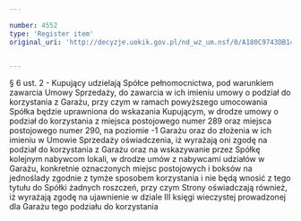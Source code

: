 ```yaml
---

number: 4552
type: 'Register item'
original_uri: 'http://decyzje.uokik.gov.pl/nd_wz_um.nsf/0/A180C9743DB14029C1257B58003ABBC2?OpenDocument'


---
```


§ 6 ust. 2 - Kupujący udzielają Spółce pełnomocnictwa, pod warunkiem zawarcia Umowy Sprzedaży, do zawarcia w ich imieniu umowy o podział do korzystania z Garażu, przy czym w ramach powyższego umocowania Spółka będzie uprawniona do wskazania Kupującym, w drodze umowy o podział do korzystania z miejsca postojowego numer 289 oraz miejsca postojowego numer 290, na poziomie -1 Garażu oraz do złożenia w ich imieniu w Umowie Sprzedaży oświadczenia, iż wyrażają oni zgodę na podział do korzystania z Garażu oraz na wskazywanie przez Spółkę kolejnym nabywcom lokali, w drodze umów z nabywcami udziałów w Garażu, konkretnie oznaczonych miejsc postojowych i boksów na jednoślady zgodnie z tymże sposobem korzystania i nie będą wnosić z tego tytułu do Spółki żadnych roszczeń, przy czym Strony oświadczają również, iż wyrażają zgodę na ujawnienie w dziale III księgi wieczystej prowadzonej dla Garażu tego podziału do korzystania
